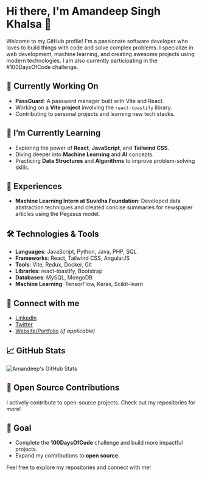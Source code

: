 # Hi there, I'm Amandeep Singh Khalsa 👋

Welcome to my GitHub profile! I'm a passionate software developer who loves to build things with code and solve complex problems. I specialize in web development, machine learning, and creating awesome projects using modern technologies. I am also currently participating in the #100DaysOfCode challenge.

## 🔭 Currently Working On
- **PassGuard**: A password manager built with Vite and React.
- Working on a **Vite project** involving the `react-toastify` library.
- Contributing to personal projects and learning new tech stacks.

## 🌱 I’m Currently Learning
- Exploring the power of **React**, **JavaScript**, and **Tailwind CSS**.
- Diving deeper into **Machine Learning** and **AI** concepts.
- Practicing **Data Structures** and **Algorithms** to improve problem-solving skills.

## 💼 Experiences
- **Machine Learning Intern at Suvidha Foundation**: Developed data abstraction techniques and created concise summaries for newspaper articles using the Pegasus model.

## 🛠️ Technologies & Tools
- **Languages**: JavaScript, Python, Java, PHP, SQL
- **Frameworks**: React, Tailwind CSS, AngularJS
- **Tools**: Vite, Redux, Docker, Git
- **Libraries**: react-toastify, Bootstrap
- **Databases**: MySQL, MongoDB
- **Machine Learning**: TensorFlow, Keras, Scikit-learn

## 💬 Connect with me
- [LinkedIn](https://www.linkedin.com/in/amandeep-singh-khalsa/)
- [Twitter](https://twitter.com/amandeepkhalsa)
- [Website/Portfolio](https://yourportfolio.com) *(if applicable)*

## 📈 GitHub Stats
![Amandeep's GitHub Stats](https://github-readme-stats.vercel.app/api?username=Amandeep-Singh-Khalsa&show_icons=true&hide_title=true&count_private=true&hide=prs&theme=radical)

## 🚀 Open Source Contributions
I actively contribute to open-source projects. Check out my repositories for more!

## 🎯 Goal
- Complete the **100DaysOfCode** challenge and build more impactful projects.
- Expand my contributions to **open source**.

Feel free to explore my repositories and connect with me!
